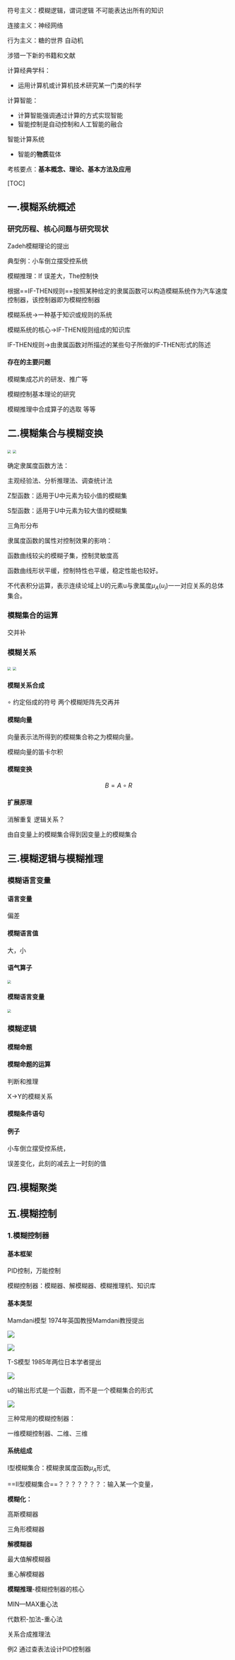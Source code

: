 符号主义：模糊逻辑，谓词逻辑     不可能表达出所有的知识

连接主义：神经网络

行为主义：糖的世界  自动机

涉猎一下新的书籍和文献

计算经典学科：

- 运用计算机或计算机技术研究某一门类的科学

计算智能：

- 计算智能强调通过计算的方式实现智能
- 智能控制是自动控制和人工智能的融合

智能计算系统

- 智能的**物质**载体

考核要点：**基本概念、理论、基本方法及应用**



[TOC]

## 一.模糊系统概述

### 研究历程、核心问题与研究现状

Zadeh模糊理论的提出

典型例：小车倒立摆受控系统

模糊推理：If 误差大，The控制快



根据==IF-THEN规则==按照某种给定的隶属函数可以构造模糊系统作为汽车速度控制器，该控制器即为模糊控制器

模糊系统->一种基于知识或规则的系统

模糊系统的核心->IF-THEN规则组成的知识库

IF-THEN规则->由隶属函数对所描述的某些句子所做的IF-THEN形式的陈述

#### 存在的主要问题

模糊集成芯片的研发、推广等

模糊控制基本理论的研究

模糊推理中合成算子的选取 等等

## 二.模糊集合与模糊变换

<img src="E:\研究生\研一\上半学年\计算智能\图片\模糊集合表示.PNG" style="zoom:50%;" />

<img src="E:\研究生\研一\上半学年\计算智能\图片\隶属度函数的原则.PNG" style="zoom:50%;" />

确定隶属度函数方法：

主观经验法、分析推理法、调查统计法



Z型函数：适用于U中元素为较小值的模糊集

S型函数：适用于U中元素为较大值的模糊集

三角形分布



隶属度函数的属性对控制效果的影响：

函数曲线较尖的模糊子集，控制灵敏度高

函数曲线形状平缓，控制特性也平缓，稳定性能也较好。



不代表积分运算，表示连续论域上U的元素u与隶属度$\mu_{A}(u_{i})$一一对应关系的总体集合。

### 模糊集合的运算

交并补

### 模糊关系

<img src="E:\研究生\研一\上半学年\计算智能\图片\模糊关系.PNG" style="zoom:50%;" />

<img src="E:\研究生\研一\上半学年\计算智能\图片\模糊关系例1.PNG" style="zoom:50%;" />

#### 模糊关系合成

$\circ$   约定俗成的符号  两个模糊矩阵先交再并

#### 模糊向量

向量表示法所得到的模糊集合称之为模糊向量。

模糊向量的笛卡尔积

#### 模糊变换

$$
B=A\circ R
$$

#### 扩展原理

消解重复 逻辑关系？

由自变量上的模糊集合得到因变量上的模糊集合

## 三.模糊逻辑与模糊推理

### 模糊语言变量

#### 语言变量

偏差

#### 模糊语言值

大，小

#### 语气算子

<img src="E:\研究生\研一\上半学年\计算智能\图片\语气算子.PNG" style="zoom:50%;" />

#### 模糊语言变量

<img src="E:\研究生\研一\上半学年\计算智能\图片\模糊语言变量.PNG" style="zoom:50%;" />

### 模糊逻辑

#### 模糊命题

#### 模糊命题的运算

判断和推理

X→Y的模糊关系



#### 模糊条件语句



#### 例子

小车倒立摆受控系统，

误差变化，此刻的减去上一时刻的值

## 四.模糊聚类



## 五.模糊控制

### 1.模糊控制器

#### 基本框架

PID控制，万能控制

模糊控制器：模糊器、解模糊器、模糊推理机、知识库

#### 基本类型

Mamdani模型 1974年英国教授Mamdani教授提出

![](E:\研究生\研一\上半学年\机器人智能控制\图片\mamdani1.PNG)

![](E:\研究生\研一\上半学年\机器人智能控制\图片\mamdani2.PNG)

T-S模型 1985年两位日本学者提出

![](E:\研究生\研一\上半学年\机器人智能控制\图片\ts1.PNG)

u的输出形式是一个函数，而不是一个模糊集合的形式

![](E:\研究生\研一\上半学年\机器人智能控制\图片\ts2.PNG)



三种常用的模糊控制器：

一维模糊控制器、二维、三维



#### 系统组成

I型模糊集合：模糊隶属度函数$\mu_{A}$形式,

==II型模糊集合==？？？？？？？：输入某一个变量，

**模糊化：**

高斯模糊器

三角形模糊器

**解模糊器**

最大值解模糊器

重心解模糊器

**模糊推理**-模糊控制器的核心

MIN—MAX重心法



代数积-加法-重心法



关系合成推理法



例2 通过查表法设计PID控制器











